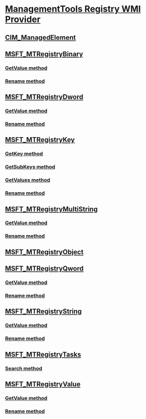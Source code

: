 # [ManagementTools Registry WMI Provider](managementtools-registry-wmi-provider-portal.md)
## [CIM_ManagedElement](cim-managedelement.md)
## [MSFT_MTRegistryBinary](msft-mtregistrybinary.md)
### [GetValue method](msft-mtregistrybinary-getvalue.md)
### [Rename method](msft-mtregistrybinary-rename.md)
## [MSFT_MTRegistryDword](msft-mtregistrydword.md)
### [GetValue method](msft-mtregistrydword-getvalue.md)
### [Rename method](msft-mtregistrydword-rename.md)
## [MSFT_MTRegistryKey](msft-mtregistrykey.md)
### [GetKey method](msft-mtregistrykey-getkey.md)
### [GetSubKeys method](getsubkeys-msft-mtregistrykey.md)
### [GetValues method](getvalues-msft-mtregistrykey.md)
### [Rename method](rename-msft-mtregistrykey.md)
## [MSFT_MTRegistryMultiString](msft-mtregistrymultistring.md)
### [GetValue method](msft-mtregistrymultistring-getvalue.md)
### [Rename method](msft-mtregistrymultistring-rename.md)
## [MSFT_MTRegistryObject](msft-mtregistryobject.md)
## [MSFT_MTRegistryQword](msft-mtregistryqword.md)
### [GetValue method](msft-mtregistryqword-getvalue.md)
### [Rename method](msft-mtregistryqword-rename.md)
## [MSFT_MTRegistryString](msft-mtregistrystring.md)
### [GetValue method](msft-mtregistrystring-getvalue.md)
### [Rename method](msft-mtregistrystring-rename.md)
## [MSFT_MTRegistryTasks](msft-mtregistrytasks.md)
### [Search method](search-msft-mtregistrytasks.md)
## [MSFT_MTRegistryValue](msft-mtregistryvalue.md)
### [GetValue method](msft-mtregistryvalue-getvalue.md)
### [Rename method](rename-msft-mtregistryvalue.md)

